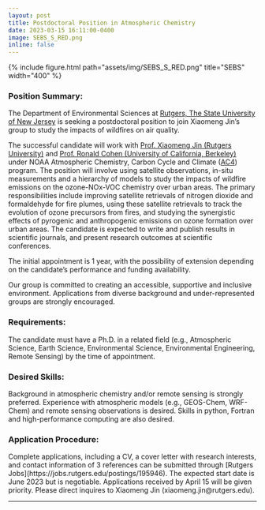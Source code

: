 ```yaml
---
layout: post
title: Postdoctoral Position in Atmospheric Chemistry
date: 2023-03-15 16:11:00-0400
image: SEBS_S_RED.png
inline: false
---
```

<div class="row">
    <div class="col-sm mt-3 mt-md-0">
        {% include figure.html path="assets/img/SEBS_S_RED.png" title="SEBS" width="400" %}
    </div>
</div>

<h3>Position Summary:</h3>

The Department of Environmental Sciences at [Rutgers, The State University of New Jersey](https://www.rutgers.edu) is seeking a postdoctoral position to join Xiaomeng Jin’s group to study the impacts of wildfires on air quality. 

The successful candidate will work with [Prof. Xiaomeng Jin (Rutgers University)](https://xjin49.github.io) and [Prof. Ronald Cohen (University of California, Berkeley)](https://cohen.cchem.berkeley.edu) under NOAA Atmospheric Chemistry, Carbon Cycle and Climate ([AC4](https://cpo.noaa.gov/Meet-the-Divisions/Earth-System-Science-and-Modeling/AC4)) program. 
The position will involve using satellite observations, in-situ measurements and a hierarchy of models to study the impacts of wildfire emissions on the ozone-NOx-VOC chemistry over urban areas. 
The primary responsibilities include improving satellite retrievals of nitrogen dioxide and formaldehyde for fire plumes, using these satellite retrievals to track the evolution of ozone precursors from fires, 
and studying the synergistic effects of pyrogenic and anthropogenic emissions on ozone formation over urban areas. The candidate is expected to write and publish results in scientific journals, and present research outcomes at scientific conferences. 

The initial appointment is 1 year, with the possibility of extension depending on the candidate’s performance and funding availability. 

Our group is committed to creating an accessible, supportive and inclusive environment. Applications from diverse background and under-represented groups are strongly encouraged. 

<h3>Requirements:</h3>
The candidate must have a Ph.D. in a related field (e.g., Atmospheric Science, Earth Science, Environmental Science, Environmental Engineering, Remote Sensing) by the time of appointment. 

<h3>Desired Skills:</h3>
Background in atmospheric chemistry and/or remote sensing is strongly preferred. Experience with atmospheric models (e.g., GEOS-Chem, WRF-Chem) and remote sensing observations is desired. Skills in python, Fortran and high-performance computing are also desired.  

<h3>Application Procedure:</h3>
Complete applications, including a CV, a cover letter with research interests, and contact information of 3 references can be submitted through [Rutgers Jobs](https://jobs.rutgers.edu/postings/195946). The expected start date is June 2023 but is negotiable. Applications received by April 15 will be given priority. Please direct inquires to Xiaomeng Jin (xiaomeng.jin@rutgers.edu). 



<!-- 
> Remote sensing of air quality
 -->


***
